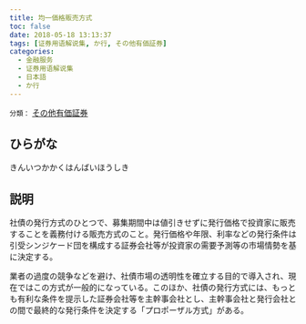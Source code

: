 ```yaml
---
title: 均一価格販売方式
toc: false
date: 2018-05-18 13:13:37
tags: [证券用语解说集, か行, その他有価証券]
categories:
  - 金融服务
  - 证券用语解说集
  - 日本語
  - か行
---
```


`分類：` [その他有価証券](/tags/その他有価証券/)

## ひらがな

きんいつかかくはんばいほうしき

## 説明

社債の発行方式のひとつで、募集期間中は値引きせずに発行価格で投資家に販売することを義務付ける販売方式のこと。発行価格や年限、利率などの発行条件は引受シンジケード団を構成する証券会社等が投資家の需要予測等の市場情勢を基に決定する。

業者の過度の競争などを避け、社債市場の透明性を確立する目的で導入され、現在ではこの方式が一般的になっている。このほか、社債の発行方式には、もっとも有利な条件を提示した証券会社等を主幹事会社とし、主幹事会社と発行会社との間で最終的な発行条件を決定する「プロポーザル方式」がある。
